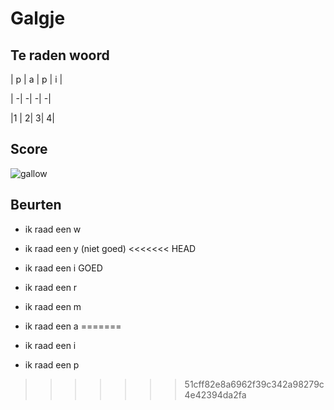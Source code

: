 # Galgje

## Te raden woord

| p | a | p | i | 

| -| -| -| -|

|1 | 2| 3| 4|

## Score
![gallow](./images/3.png)

## Beurten
* ik raad een w
* ik raad een y (niet goed)
<<<<<<< HEAD
* ik raad een i GOED
* ik raad een r
* ik raad een m
* ik raad een a
=======
* ik raad een i

* ik raad een p
>>>>>>> 51cff82e8a6962f39c342a98279c4e42394da2fa

